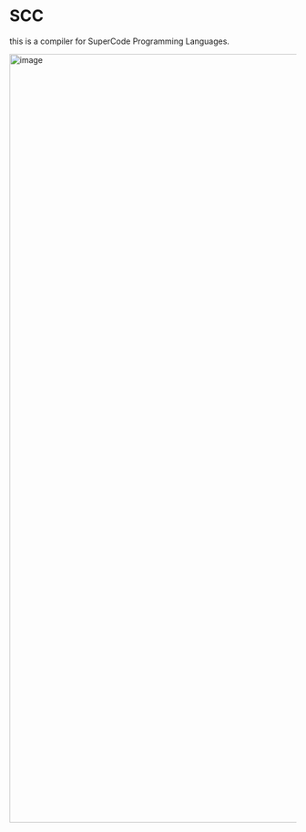 # SCC
this is a compiler for SuperCode Programming Languages.

<img width="1354" height="1348" alt="image" src="https://github.com/user-attachments/assets/465f3e30-274d-41a7-a233-2f5f5fcdf2aa" />
